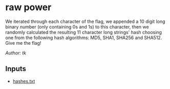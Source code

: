 # raw power

We iterated through each character of the flag, we appended a 10 digit long binary number (only containing 0s and 1s) to this character, then we randomly calculated the resulting 11 character long strings' hash choosing one from the following hash algorithms: MD5, SHA1, SHA256 and SHA512. Give me the flag!

*Author: tk*

## Inputs
- [hashes.txt](input/hashes.txt)

